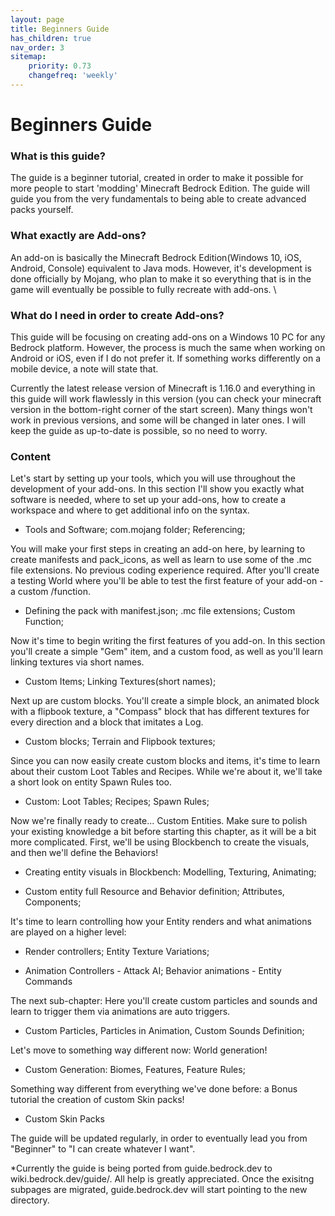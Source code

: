 ```yaml
---
layout: page
title: Beginners Guide
has_children: true
nav_order: 3
sitemap:
    priority: 0.73
    changefreq: 'weekly'
---
```


# Beginners Guide

### **What is this guide?** 
The guide is a beginner tutorial, created in order to make it possible for more people to start 'modding' Minecraft Bedrock Edition. The guide will guide you from the very fundamentals to being able to create advanced packs yourself. 

### **What exactly are Add-ons?** 
An add-on is basically the Minecraft Bedrock Edition(Windows 10, iOS, Android, Console) equivalent to Java mods. However, it's development is done officially by Mojang, who plan to make it so everything that is in the game will eventually be possible to fully recreate with add-ons.  \
### **What do I need in order to create Add-ons?** 
This guide will be focusing on creating add-ons on a Windows 10 PC for any Bedrock platform. However, the process is much the same when working on Android or iOS, even if I do not prefer it. If something works differently on a mobile device, a note will state that.



Currently the latest release version of Minecraft is 1.16.0 and everything in this guide will work flawlessly in this version (you can check your minecraft version in the bottom-right corner of the start screen). Many things won't work in previous versions, and some will be changed in later ones. I will keep the guide as up-to-date is possible, so no need to worry.  


### Content
Let's start by setting up your tools, which you will use throughout the development of your add-ons. In this section I'll show you exactly what software is needed, where to set up your add-ons, how to create a workspace and where to get additional info on the syntax.  

- Tools and Software; com.mojang folder; Referencing;

You will make your first steps in creating an add-on here, by learning to create manifests and pack_icons, as well as learn to use some of the .mc file extensions. No previous coding experience required. After you'll create a testing World where you'll be able to test the first feature of your add-on - a custom /function.

- Defining the pack with manifest.json; .mc file extensions; Custom Function;

Now it's time to begin writing the first features of you add-on. In this section you'll create a simple "Gem" item, and a custom food, as well as you'll learn linking textures via short names.

- Custom Items; Linking Textures(short names); 

Next up are custom blocks. You'll create a simple block, an animated block with a flipbook texture, a "Compass" block that has different textures for every direction and a block that imitates a Log.

- Custom blocks; Terrain and Flipbook textures;

Since you can now easily create custom blocks and items, it's time to learn about their custom Loot Tables and Recipes. While we're about it, we'll take a short look on entity Spawn Rules too.

- Custom: Loot Tables; Recipes; Spawn Rules;

Now we're finally ready to create... Custom Entities. Make sure to polish your existing knowledge a bit before starting this chapter, as it will be a bit more complicated. First, we'll be using Blockbench to create the visuals, and then we'll define the Behaviors!

 - Creating entity visuals in Blockbench: Modelling, Texturing, Animating;

 - Custom entity full Resource and Behavior definition; Attributes, Components;

It's time to learn controlling how your Entity renders and what animations are played on a higher level:

 - Render controllers; Entity Texture Variations;

 - Animation Controllers - Attack AI; Behavior animations - Entity Commands 

The next sub-chapter: Here you'll create custom particles and sounds and learn to trigger them via animations are auto triggers.

 - Custom Particles, Particles in Animation, Custom Sounds Definition;

Let's move to something way different now: World generation!

 - Custom Generation: Biomes, Features, Feature Rules;

 

Something way different from everything we've done before: a Bonus tutorial the creation of custom Skin packs!

- Custom Skin Packs 

The guide will be updated regularly, in order to eventually lead you from "Beginner" to "I can create whatever I want".

*Currently the guide is being ported from guide.bedrock.dev to wiki.bedrock.dev/guide/. All help is greatly appreciated. Once the exisitng subpages are migrated, guide.bedrock.dev will start pointing to the new directory. 
